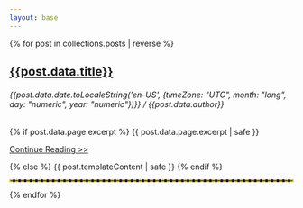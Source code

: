 ```yaml
---
layout: base
---
```


{% for post in collections.posts | reverse %}
<h2>
  <a href="{{post.url}}">{{post.data.title}}</a>
</h2>
<h6>
  {{post.data.date.toLocaleString('en-US', {timeZone: "UTC", month: "long", day: "numeric", year: "numeric"})}}
  /
  {{post.data.author}}
</h6>

{% if post.data.page.excerpt %}
{{ post.data.page.excerpt | safe }}

<div class="continue-reading">
  <a href="{{post.url}}">Continue Reading &gt;&gt;</a>
</div>

{% else %}
{{ post.templateContent | safe }}
{% endif %}


<hr style="border-style: dashed; color: #ccc200; border-width: 2px;">
{% endfor %}



<!--
https://taliaduffy.wordpress.com/2022/05/05/theres-a-viral-disease-spreading-in-the-music-industry/
-->

